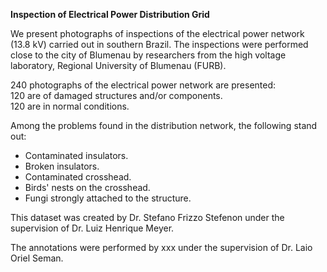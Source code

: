 **Inspection of Electrical Power Distribution Grid**

We present photographs of inspections of the electrical power network (13.8 kV) carried out in southern Brazil.
The inspections were performed close to the city of Blumenau by researchers from the high voltage laboratory, Regional University of Blumenau (FURB). 

240 photographs of the electrical power network are presented:  
120 are of damaged structures and/or components.  
120 are in normal conditions.    
 
Among the problems found in the distribution network, the following stand out:
* Contaminated insulators.
* Broken insulators.
* Contaminated crosshead.
* Birds' nests on the crosshead.
* Fungi strongly attached to the structure. 

This dataset was created by Dr. Stefano Frizzo Stefenon under the supervision of Dr. Luiz Henrique Meyer.

The annotations were performed by xxx under the supervision of Dr. Laio Oriel Seman.
